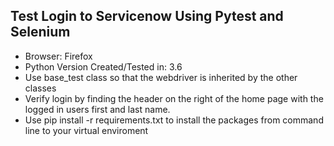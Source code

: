 ## Test Login to Servicenow Using Pytest and Selenium
* Browser: Firefox
* Python Version Created/Tested in: 3.6
* Use base_test class so that the webdriver is inherited by the other classes
* Verify login by finding the header on the right of the home page with the logged in users first and last name.
* Use pip install -r requirements.txt to install the packages from command line to your virtual enviroment
